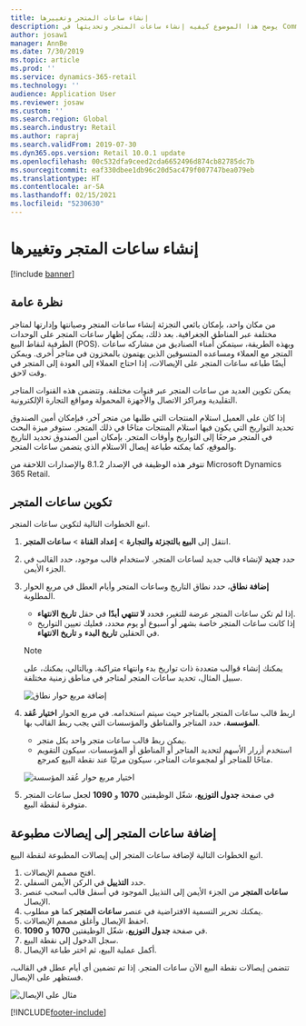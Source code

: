```yaml
---
title: إنشاء ساعات المتجر وتغييرها
description: يوضح هذا الموضوع كيفيه إنشاء ساعات المتجر وتحديثها في Commerce Headquarters.
author: josaw1
manager: AnnBe
ms.date: 7/30/2019
ms.topic: article
ms.prod: ''
ms.service: dynamics-365-retail
ms.technology: ''
audience: Application User
ms.reviewer: josaw
ms.custom: ''
ms.search.region: Global
ms.search.industry: Retail
ms.author: rapraj
ms.search.validFrom: 2019-07-30
ms.dyn365.ops.version: Retail 10.0.1 update
ms.openlocfilehash: 00c532dfa9ceed2cda6652496d874cb82785dc7b
ms.sourcegitcommit: eaf330dbee1db96c20d5ac479f007747bea079eb
ms.translationtype: HT
ms.contentlocale: ar-SA
ms.lasthandoff: 02/15/2021
ms.locfileid: "5230630"
---
```

# <a name="create-and-update-store-hours"></a>إنشاء ساعات المتجر وتغييرها

[!include [banner](../../includes/banner.md)]

## <a name="overview"></a>نظرة عامة

من مكان واحد، بإمكان بائعي التجزئة إنشاء ساعات المتجر وصيانتها وإدارتها لمتاجر مختلفة عبر المناطق الجغرافية. بعد ذلك، يمكن إظهار ساعات المتجر على الوحدات الطرفية لنقاط البيع (POS). وبهذه الطريقة، سيتمكن أمناء الصناديق من مشاركه ساعات المتجر مع العملاء ومساعده المتسوقين الذين يهتمون بالمخزون في متاجر أخرى. ويمكن أيضًا طباعه ساعات المتجر على الإيصالات، إذا احتاج العملاء إلى العودة إلى المتجر في وقت لاحق.

يمكن تكوين العديد من ساعات المتجر عبر قنوات مختلفة. وتتضمن هذه القنوات المتاجر التقليدية ومراكز الاتصال والأجهزة المحمولة ومواقع التجارة الإلكترونية.

إذا كان على العميل استلام المنتجات التي طلبها من متجر آخر، فبإمكان أمين الصندوق تحديد التواريخ التي يكون فيها استلام المنتجات متاحًا في ذلك المتجر. ستوفر ميزة البحث في المتجر مرجعًا إلى التواريخ وأوقات المتجر. بإمكان أمين الصندوق تحديد التاريخ والموقع، كما يمكنه طباعة إيصال الاستلام الذي يتضمن ساعات المتجر.

تتوفر هذه الوظيفة في الإصدار 8.1.2 والإصدارات اللاحقة من Microsoft Dynamics 365 Retail.

## <a name="configure-store-hours"></a>تكوين ساعات المتجر

اتبع الخطوات التالية لتكوين ساعات المتجر.

1. انتقل إلى **البيع بالتجزئة والتجارة** \> **إعداد القناة** \> **ساعات المتجر**.
2. حدد **جديد** لإنشاء قالب جديد لساعات المتجر. لاستخدام قالب موجود، حدد القالب في الجزء الأيمن.
3. في مربع الحوار‏‎ **إضافة نطاق**، حدد نطاق التاريخ وساعات المتجر وأيام العطل المطلوبة.

    - إذا لم تكن ساعات المتجر عرضة للتغير، فحدد **لا تنتهي أبدًا** في حقل **تاريخ الانتهاء**.
    - إذا كانت ساعات المتجر خاصة بشهر أو أسبوع أو يوم محدد، فعليك تعيين التواريخ في الحقلين **تاريخ البدء** و **تاريخ الانتهاء**.

    > [!NOTE]
    > يمكنك إنشاء قوالب متعددة ذات تواريخ بدء وانتهاء متراكبة. وبالتالي، يمكنك، على سبيل المثال، تحديد ساعات المتجر لمتاجر في مناطق زمنية مختلفة.

    ![إضافة مربع حوار نطاق](../dev-itpro/media/Storehours1.png "إضافة مربع حوار نطاق")

4. اربط قالب ساعات المتجر بالمتاجر حيث سيتم استخدامه. في مربع الحوار **اختيار عُقد المؤسسة‬**، حدد المتاجر والمناطق والمؤسسات التي يجب ربط القالب بها.

    - يمكن ربط قالب ساعات متجر واحد بكل متجر.
    - استخدم أزرار الأسهم لتحديد المتاجر أو المناطق أو المؤسسات. سيكون التقويم متاحًا للمتاجر أو لمجموعات المتاجر، سيكون مرئيًا عند نقطة البيع كمرجع.

    ![اختيار مربع حوار عُقد المؤسسة](../dev-itpro/media/Storehours2.png "اختيار مربع حوار عُقد المؤسسة")

5. في صفحة **جدول التوزيع‬**، شغّل الوظيفتين **1070** و **1090** لجعل ساعات المتجر متوفرة لنقطة البيع.

## <a name="add-store-hours-to-printed-receipts"></a>إضافة ساعات المتجر إلى إيصالات مطبوعة

اتبع الخطوات التالية لإضافة ساعات المتجر إلى إيصالات المطبوعة لنقطة البيع.

1. افتح مصمم الإيصالات.
2. حدد **التذييل** في الركن الأيمن السفلي.
3. اسحب عنصر‏‎ **ساعات المتجر** من الجزء الأيمن إلى التذييل الموجود في أسفل قالب الإيصال.
4. يمكنك تحرير التسمية الافتراضية في عنصر **ساعات المتجر** كما هو مطلوب.
5. احفظ الإيصال وأغلق مصمم الإيصالات.
6. في صفحة **جدول التوزيع**، شغّل الوظيفتين **1070** و **1090**.
7. سجل الدخول إلى نقطة البيع.
8. أكمل عملية البيع، ثم اختر طباعة الإيصال.

تتضمن إيصالات نقطة البيع الآن ساعات المتجر. إذا تم تضمين أي أيام عطل في القالب، فستظهر على الإيصال.

![مثال على الإيصال](../dev-itpro/media/Storehours3.png "مثال على الإيصال")


[!INCLUDE[footer-include](../../includes/footer-banner.md)]